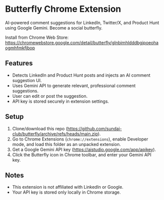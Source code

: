 # Butterfly Chrome Extension

AI-powered comment suggestions for LinkedIn, Twitter/X, and Product Hunt using Google Gemini. Become a social butterfly.

Install from Chrome Web Store: https://chromewebstore.google.com/detail/butterfly/glnbimhldddbgjpoeohaogmhfmkfjbop

## Features
- Detects LinkedIn and Product Hunt posts and injects an AI comment suggestion UI.
- Uses Gemini API to generate relevant, professional comment suggestions.
- User can edit or post the suggestion.
- API key is stored securely in extension settings.

## Setup
1. Clone/download this repo (https://github.com/sundai-club/butterfly/archive/refs/heads/main.zip).
2. Go to Chrome Extensions (`chrome://extensions`), enable Developer mode, and load this folder as an unpacked extension.
3. Get a Google Gemini API key (https://aistudio.google.com/app/apikey).
4. Click the Butterfly icon in Chrome toolbar, and enter your Gemini API key.

## Notes
- This extension is not affiliated with LinkedIn or Google.
- Your API key is stored only locally in Chrome storage.
